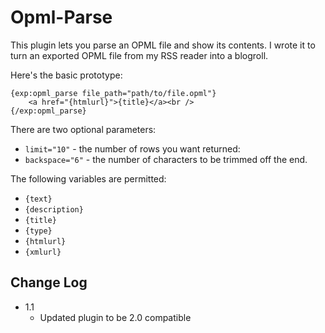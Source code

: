 # Opml-Parse

This plugin lets you parse an OPML file and show its contents. I wrote it to turn an exported OPML file from my RSS reader into a blogroll.

Here's the basic prototype:

    {exp:opml_parse file_path="path/to/file.opml"}
        <a href="{htmlurl}">{title}</a><br />
    {/exp:opml_parse}

There are two optional parameters:

- `limit="10"` - the number of rows you want returned:
- `backspace="6"` - the number of characters to be trimmed off the end.

The following variables are permitted:

- `{text}`
- `{description}`
- `{title}`
- `{type}`
- `{htmlurl}`
- `{xmlurl}`

## Change Log

- 1.1
	- Updated plugin to be 2.0 compatible
